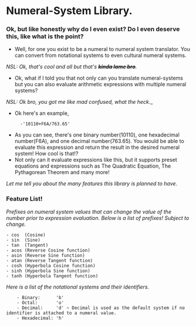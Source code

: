 # Numeral-System Library.
### Ok, but like honestly why do I even exist? Do I even deserve this, like what is the point?
* Well, for one you exist to be a numeral to numeral system translator. You can convert from notational systems to even cultural numeral systems. 

_NSL: Ok, that's cool and all but that's ~~**kinda lame bro**~~._

* Ok, what if I told you that not only can you translate numeral-systems but you can also evaluate arithmetic expressions with multiple numeral systems?

_NSL: Ok bro, you got me like mad confused, what the heck.__ 

* Ok here's an example,

        -'10110+F6A/763.65'

- As you can see, there's one binary number(10110), one hexadecimal number(F6A), and one decimal number(763.65). You would be able to evaluate this expression and return the result in the desired numeral system! How cool is that!?
- Not only can it evaluate expressions like this, but it supports preset equations and expressions such as The Quadratic Equation, The Pythagorean Theorem and many more!

_Let me tell you about the many features this library is planned to have_.

### Feature List!
_Prefixes on numeral system values that can change the value of the number prior to expression evaluation. Below is a list of prefixes! Subject to change._

    - cos  (Cosine)
    - sin  (Sine)
    - tan  (Tangent)
    - acos (Reverse Cosine function)
    - asin (Reverse Sine function)
    - atan (Reverse Tangent function)
    - cosh (Hyperbola Cosine function)
    - sinh (Hyperbola Sine function)
    - tanh (Hyperbola Tangent function)

_Here is a list of the notational systems and their identifiers._ 
        
        - Binary:      'b'
        - Octal:       'o'
        - Decimal:     'd' ~ Decimal is used as the default system if no identifier is attached to a numeral value. 
        - Hexadecimal: 'h'
        



